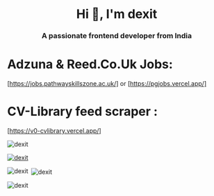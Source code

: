 <h1 align="center">Hi 👋, I'm dexit</h1>
<h3 align="center">A passionate frontend developer from India</h3>

# Adzuna & Reed.Co.Uk Jobs:
[https://jobs.pathwayskillszone.ac.uk/] 
or
 [https://pgjobs.vercel.app/]
 
# CV-Library feed scraper :

[https://v0-cvlibrary.vercel.app/]


<p align="left"> <img src="https://komarev.com/ghpvc/?username=dexit&label=Profile%20views&color=0e75b6&style=flat" alt="dexit" /> </p>

<p align="left"> <a href="https://github.com/ryo-ma/github-profile-trophy"><img src="https://github-profile-trophy.vercel.app/?username=dexit" alt="dexit" /></a> </p>

<p><img align="left" src="https://github-readme-stats.vercel.app/api/top-langs?username=dexit&show_icons=true&locale=en&layout=compact" alt="dexit" /></p>

<p>&nbsp;<img align="center" src="https://github-readme-stats.vercel.app/api?username=dexit&show_icons=true&locale=en" alt="dexit" /></p>

<p><img align="center" src="https://github-readme-streak-stats.herokuapp.com/?user=dexit&" alt="dexit" /></p>
